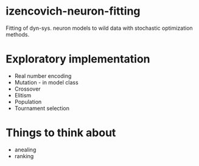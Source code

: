 # izencovich-neuron-fitting
Fitting of dyn-sys. neuron models to wild data with stochastic optimization methods.

# Exploratory implementation
* Real number encoding
* Mutation - in model class
* Crossover
* Elitism
* Population
* Tournament selection


# Things to think about
* anealing
* ranking
